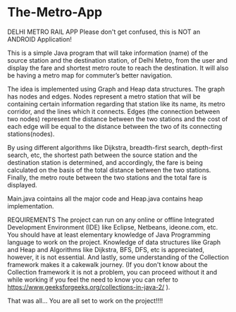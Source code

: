 # The-Metro-App
DELHI METRO RAIL APP
Please don't get confused, this is NOT an ANDROID Application!

This is a simple Java program that will take information (name) of the source station and the destination station, of Delhi Metro, from the user and display the fare and shortest metro route to reach the destination. It will also be having a metro map for commuter’s better navigation.

The idea is implemented using Graph and Heap data structures. The graph has nodes and edges. Nodes represent a metro station that will be containing certain information regarding that station like its name, its metro corridor, and the lines which it connects. Edges (the connection between two nodes) represent the distance between the two stations and the cost of each edge will be equal to the distance between the two of its connecting stations(nodes).

By using different algorithms like Dijkstra, breadth-first search, depth-first search, etc, the shortest path between the source station and the destination station is determined, and accordingly, the fare is being calculated on the basis of the total distance between the two stations. Finally, the metro route between the two stations and the total fare is displayed.

Main.java cointains all the major code and Heap.java contains heap implementation.

REQUIREMENTS
The project can run on any online or offline Integrated Development Environment (IDE) like Eclipse, Netbeans, ideone.com, etc. You should have at least elementary knowledge of Java Programming language to work on the project. Knowledge of data structures like Graph and Heap and Algorithms like Dijkstra, BFS, DFS, etc is appreciated, however, it is not essential. And lastly, some understanding of the Collection framework makes it a cakewalk journey. (If you don't know about the Collection framework it is not a problem, you can proceed without it and while working if you feel the need to know you can refer to https://www.geeksforgeeks.org/collections-in-java-2/ ).

That was all... You are all set to work on the project!!!!
